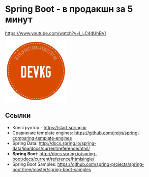 # Spring Boot - в продакшн за 5 минут

https://www.youtube.com/watch?v=I_LC4dUhBVI

[![Dev.KG](devkg.jpg "Dev.KG")](http://dev.kg/)


## Ссылки

* Конструктор - https://start.spring.io
* Сравнение template engines: https://github.com/jreijn/spring-comparing-template-engines
* Spring Data: http://docs.spring.io/spring-data/jpa/docs/current/reference/html/
* **Spring Boot**: http://docs.spring.io/spring-boot/docs/current/reference/htmlsingle/
* Spring Boot Samples: https://github.com/spring-projects/spring-boot/tree/master/spring-boot-samples
